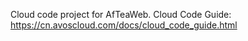 Cloud code project for AfTeaWeb. Cloud Code Guide: https://cn.avoscloud.com/docs/cloud_code_guide.html